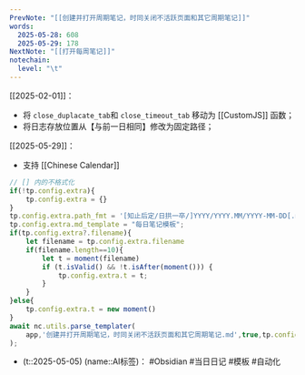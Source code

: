 ```yaml
---
PrevNote: "[[创建并打开周期笔记，时同关闭不活跃页面和其它周期笔记]]"
words:
  2025-05-28: 608
  2025-05-29: 178
NextNote: "[[打开每周笔记]]"
notechain:
  level: "\t"
---
```


[[2025-02-01]]：
 - 将 `close_duplacate_tab`和 `close_timeout_tab` 移动为 [[CustomJS]] 函数；
 - 将日志存放位置从【与前一日相同】修改为固定路径；

[[2025-05-29]]：
- 支持 [[Chinese Calendar]] 


```js //templater
// [] 内的不格式化
if(!tp.config.extra){
	tp.config.extra = {}
}
tp.config.extra.path_fmt = '[知止后定/日拱一卒/]YYYY/YYYY.MM/YYYY-MM-DD[.md]';
tp.config.extra.md_template = "每日笔记模板";
if(tp.config.extra?.filename){
	let filename = tp.config.extra.filename
	if(filename.length==10){
		let t = moment(filename)
		if (t.isValid() && !t.isAfter(moment())) {
			tp.config.extra.t = t; 
		}
	}
}else{
	tp.config.extra.t = new moment()
}
await nc.utils.parse_templater(
	app,'创建并打开周期笔记，时同关闭不活跃页面和其它周期笔记.md',true,tp.config.extra
);
```


- (t::2025-05-05) (name::AI标签)： #Obsidian #当日日记 #模板 #自动化
